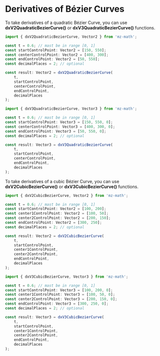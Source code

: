 # Derivatives of Bézier Curves

To take derivatives of a quadratic Bézier Curve, you can use **dxV2QuadraticBezierCurve()** or **dxV3QuadraticBezierCurve()** functions.

```js
import { dxV2QuadraticBezierCurve, Vector2 } from 'mz-math';

const t = 0.6; // mast be in range [0, 1]
const startControlPoint: Vector2 = [150, 550];
const centerControlPoint: Vector2 = [400, 300];
const endControlPoint: Vector2 = [50, 550];
const decimalPlaces = 2; // optional

const result: Vector2 = dxV2QuadraticBezierCurve(
    t, 
    startControlPoint, 
    centerControlPoint, 
    endControlPoint, 
    decimalPlaces
);
```

```js
import { dxV3QuadraticBezierCurve, Vector3 } from 'mz-math';

const t = 0.6; // mast be in range [0, 1]
const startControlPoint: Vector3 = [150, 550, 0];
const centerControlPoint: Vector3 = [400, 300, 0];
const endControlPoint: Vector3 = [50, 550, 0];
const decimalPlaces = 2; // optional

const result: Vector3 = dxV3QuadraticBezierCurve(
    t, 
    startControlPoint, 
    centerControlPoint, 
    endControlPoint, 
    decimalPlaces
);
```

To take derivatives of a cubic Bézier Curve, you can use **dxV2CubicBezierCurve()** or **dxV3CubicBezierCurve()** functions.

```js
import { dxV2CubicBezierCurve, Vector2 } from 'mz-math';

const t = 0.6; // mast be in range [0, 1]
const startControlPoint: Vector2 = [100, 200];
const center1ControlPoint: Vector2 = [100, 50];
const center2ControlPoint: Vector2 = [200, 150];
const endControlPoint: Vector2 = [300, 250];
const decimalPlaces = 2; // optional

const result: Vector2 = dxV2CubicBezierCurve(
    t, 
    startControlPoint,
    center1ControlPoint,
    center2ControlPoint,
    endControlPoint, 
    decimalPlaces
);
```

```js
import { dxV3CubicBezierCurve, Vector3 } from 'mz-math';

const t = 0.6; // mast be in range [0, 1]
const startControlPoint: Vector3 = [100, 200, 0];
const center1ControlPoint: Vector3 = [100, 50, 0];
const center2ControlPoint: Vector3 = [200, 150, 0];
const endControlPoint: Vector3 = [300, 250, 0];
const decimalPlaces = 2; // optional

const result: Vector3 = dxV3CubicBezierCurve(
    t, 
    startControlPoint,
    center1ControlPoint,
    center2ControlPoint,
    endControlPoint, 
    decimalPlaces
);
```